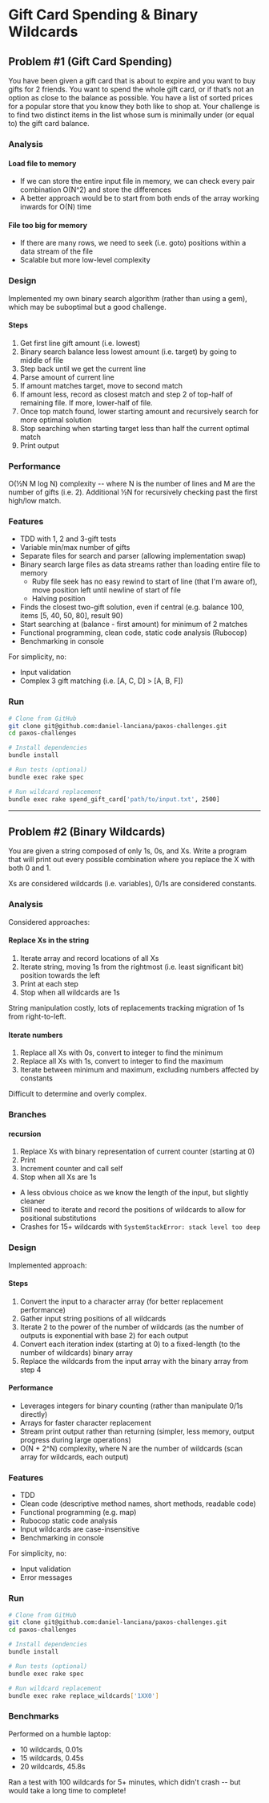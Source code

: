 # Gift Card Spending & Binary Wildcards

## Problem #1 (Gift Card Spending)

You have been given a gift card that is about to expire and you want to buy gifts for 2 friends.
You want to spend the whole gift card, or if that’s not an option as close to the balance as
possible. You have a list of sorted prices for a popular store that you know they both like to
shop at. Your challenge is to find two distinct items in the list whose sum is minimally under (or
equal to) the gift card balance.

### Analysis

#### Load file to memory

- If we can store the entire input file in memory, we can check every pair combination O(N^2) and store the differences
- A better approach would be to start from both ends of the array working inwards for O(N) time

#### File too big for memory

- If there are many rows, we need to seek (i.e. goto) positions within a data stream of the file
- Scalable but more low-level complexity

### Design

Implemented my own binary search algorithm (rather than using a gem), which may be suboptimal but a good challenge.

#### Steps

1. Get first line gift amount (i.e. lowest)
2. Binary search balance less lowest amount (i.e. target) by going to middle of file
3. Step back until we get the current line
4. Parse amount of current line
5. If amount matches target, move to second match
6. If amount less, record as closest match and step 2 of top-half of remaining file. If more, lower-half of file.
7. Once top match found, lower starting amount and recursively search for more optimal solution
8. Stop searching when starting target less than half the current optimal match
9. Print output

### Performance

O(½N M log N) complexity -- where N is the number of lines and M are the number of gifts (i.e. 2). Additional ½N for 
recursively checking past the first high/low match.

### Features

- TDD with 1, 2 and 3-gift tests
- Variable min/max number of gifts
- Separate files for search and parser (allowing implementation swap)
- Binary search large files as data streams rather than loading entire file to memory
  - Ruby file seek has no easy rewind to start of line (that I'm aware of), move position left until newline of start of file
  - Halving position 
- Finds the closest two-gift solution, even if central (e.g. balance 100, items [5, 40, 50, 80], result 90)
- Start searching at (balance - first amount) for minimum of 2 matches
- Functional programming, clean code, static code analysis (Rubocop)
- Benchmarking in console

For simplicity, no:
- Input validation
- Complex 3 gift matching (i.e. [A, C, D] > [A, B, F])

### Run

```sh
# Clone from GitHub
git clone git@github.com:daniel-lanciana/paxos-challenges.git
cd paxos-challenges

# Install dependencies
bundle install

# Run tests (optional)
bundle exec rake spec

# Run wildcard replacement
bundle exec rake spend_gift_card['path/to/input.txt', 2500]
```

---

## Problem #2 (Binary Wildcards)

You are given a string composed of only 1s, 0s, and Xs. Write a program that will print out every possible combination where you replace the X with both
0 and 1.

Xs are considered wildcards (i.e. variables), 0/1s are considered constants.

### Analysis

Considered approaches:

#### Replace Xs in the string

1. Iterate array and record locations of all Xs
2. Iterate string, moving 1s from the rightmost (i.e. least significant bit) position towards the left
3. Print at each step
4. Stop when all wildcards are 1s

String manipulation costly, lots of replacements tracking migration of 1s from right-to-left.

#### Iterate numbers

1. Replace all Xs with 0s, convert to integer to find the minimum
2. Replace all Xs with 1s, convert to integer to find the maximum
3. Iterate between minimum and maximum, excluding numbers affected by constants

Difficult to determine and overly complex.

### Branches

#### recursion

1. Replace Xs with binary representation of current counter (starting at 0)
2. Print
3. Increment counter and call self
4. Stop when all Xs are 1s

- A less obvious choice as we know the length of the input, but slightly cleaner
- Still need to iterate and record the positions of wildcards to allow for positional substitutions
- Crashes for 15+ wildcards with `SystemStackError: stack level too deep`

### Design

Implemented approach:

#### Steps

1. Convert the input to a character array (for better replacement performance)
2. Gather input string positions of all wildcards
3. Iterate 2 to the power of the number of wildcards (as the number of outputs is exponential with base 2) for each output
4. Convert each iteration index (starting at 0) to a fixed-length (to the number of wildcards) binary array
5. Replace the wildcards from the input array with the binary array from step 4

#### Performance

- Leverages integers for binary counting (rather than manipulate 0/1s directly)
- Arrays for faster character replacement
- Stream print output rather than returning (simpler, less memory, output progress during large operations)
- O(N + 2^N) complexity, where N are the number of wildcards (scan array for wildcards, each output)

### Features

- TDD
- Clean code (descriptive method names, short methods, readable code)
- Functional programming (e.g. map)
- Rubocop static code analysis
- Input wildcards are case-insensitive
- Benchmarking in console

For simplicity, no:
- Input validation
- Error messages

### Run

```sh
# Clone from GitHub
git clone git@github.com:daniel-lanciana/paxos-challenges.git
cd paxos-challenges

# Install dependencies
bundle install

# Run tests (optional)
bundle exec rake spec

# Run wildcard replacement
bundle exec rake replace_wildcards['1XX0']
```

### Benchmarks

Performed on a humble laptop:

- 10 wildcards, 0.01s
- 15 wildcards, 0.45s
- 20 wildcards, 45.8s

Ran a test with 100 wildcards for 5+ minutes, which didn't crash -- but would take a long time to complete!
